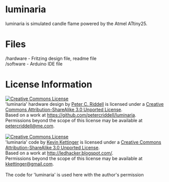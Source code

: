 luminaria
=========

luminaria is simulated candle flame powered by the Atmel ATtiny25.


Files
=====

/hardware - Fritzing design file, readme file<br>
/software - Arduino IDE file

License Information
===================

<a rel="license" href="http://creativecommons.org/licenses/by-sa/3.0/deed.en_US"><img alt="Creative Commons License" style="border-width:0" src="http://i.creativecommons.org/l/by-sa/3.0/88x31.png" /></a><br /><span xmlns:dct="http://purl.org/dc/terms/" property="dct:title">'luminaria' hardware design</span> by <a xmlns:cc="http://creativecommons.org/ns#" href="https://sites.google.com/site/creationsbypeter/" property="cc:attributionName" rel="cc:attributionURL">Peter C. Riddell</a> is licensed under a <a rel="license" href="http://creativecommons.org/licenses/by-sa/3.0/deed.en_US">Creative Commons Attribution-ShareAlike 3.0 Unported License</a>.<br />Based on a work at <a xmlns:dct="http://purl.org/dc/terms/" href="https://github.com/petercriddell/luminaria" rel="dct:source">https://github.com/petercriddell/luminaria</a>.<br />Permissions beyond the scope of this license may be available at <a xmlns:cc="http://creativecommons.org/ns#" href="petercriddell@me.com" rel="cc:morePermissions">petercriddell@me.com</a>.
<br>
<br>
<a rel="license" href="http://creativecommons.org/licenses/by-sa/3.0/deed.en_US"><img alt="Creative Commons License" style="border-width:0" src="http://i.creativecommons.org/l/by-sa/3.0/88x31.png" /></a><br /><span xmlns:dct="http://purl.org/dc/terms/" property="dct:title">'luminaria' code</span> by <a xmlns:cc="http://creativecommons.org/ns#" href="http://ledhacker.blogspot.com/" property="cc:attributionName" rel="cc:attributionURL">Kevin Kettinger</a> is licensed under a <a rel="license" href="http://creativecommons.org/licenses/by-sa/3.0/deed.en_US">Creative Commons Attribution-ShareAlike 3.0 Unported License</a>.<br />Based on a work at <a xmlns:dct="http://purl.org/dc/terms/" href="http://ledhacker.blogspot.com/" rel="dct:source">http://ledhacker.blogspot.com/</a>.<br />Permissions beyond the scope of this license may be available at <a xmlns:cc="http://creativecommons.org/ns#" href="kkettinger@gmail.com" rel="cc:morePermissions">kkettinger@gmail.com</a>.
<br>
<br>
The code for 'luminaria' is used here with the author's permission
